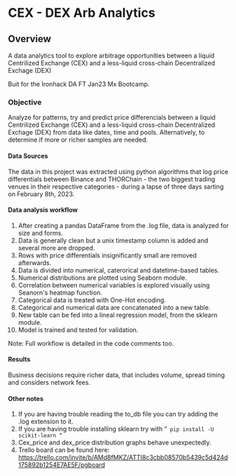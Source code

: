 # CEX - DEX Arb Analytics

## Overview

A data analytics tool to explore arbitrage opportunities between a liquid Centrilized Exchange (CEX) and a less-liquid cross-chain Decentralized Exchage (DEX)

Buit for the Ironhack DA FT Jan23 Mx Bootcamp.

### Objective

Analyze for patterns, try and predict price differencials between a liquid Centrilized Exchange (CEX) and a less-liquid cross-chain Decentralized Exchage (DEX) from data like dates, time and pools. Alternatively, to determine if more or richer samples are needed.

#### Data Sources

The data in this project was extracted using python algorithms that log price differentials between Binance and THORChain - the two biggest trading venues in their respective categories - during a lapse of three days sarting on February 8th, 2023.

#### Data analysis workflow 

1. After creating a pandas DataFrame from the .log file, data is analyzed for size and forms.
2. Data is generally clean but a unix timestamp column is added and several more are dropped.
3. Rows with price differentials insignificantly small are removed afterwards.
4. Data is divided into numerical, caterorical and datetime-based tables.
5. Numerical distributions are plotted using Seaborn module.
6. Correlation between numerical variables is explored visually using Seanorn's heatmap function.
7. Categorical data is treated with One-Hot encoding.
8. Categorical and numerical data are concatenated into a new table.
9. New table can be fed into a lineal regression model, from the sklearn module.
10. Model is trained and tested for validation.

Note: Full workflow is detailed in the code comments too. 

#### Results

Business decisions require richer data, that includes volume, spread timing and considers network fees.

#### Other notes

1. If you are having trouble reading the to_db file you can try adding the .log extension to it.
2. If you are having trouble installing sklearn try with “` pip install -U scikit-learn “`
3. Cex_price and dex_price distribution graphs behave unexpectedly.
4. Trello board can be found here: https://trello.com/invite/b/AMd8fMKZ/ATTI8c3cbb08570b5439c5d424d175892b1254E7AE5F/pgboard


